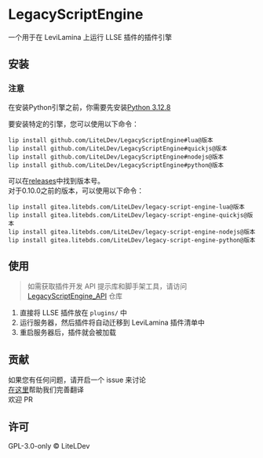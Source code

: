 # LegacyScriptEngine

一个用于在 LeviLamina 上运行 LLSE 插件的插件引擎

## 安装

### 注意

在安装Python引擎之前，你需要先安装[Python 3.12.8](https://www.python.org/downloads/release/python-3128/)

要安装特定的引擎，您可以使用以下命令：

```shell
lip install github.com/LiteLDev/LegacyScriptEngine#lua@版本
lip install github.com/LiteLDev/LegacyScriptEngine#quickjs@版本
lip install github.com/LiteLDev/LegacyScriptEngine#nodejs@版本
lip install github.com/LiteLDev/LegacyScriptEngine#python@版本
```

可以在[releases](https://github.com/LiteLDev/LegacyScriptEngine/releases)中找到版本号。  
对于0.10.0之前的版本，可以使用以下命令：

```shell
lip install gitea.litebds.com/LiteLDev/legacy-script-engine-lua@版本
lip install gitea.litebds.com/LiteLDev/legacy-script-engine-quickjs@版本
lip install gitea.litebds.com/LiteLDev/legacy-script-engine-nodejs@版本
lip install gitea.litebds.com/LiteLDev/legacy-script-engine-python@版本
```

## 使用

> 如需获取插件开发 API 提示库和脚手架工具，请访问 [LegacyScriptEngine_API](https://github.com/LiteLDev/LegacyScriptEngine_API) 仓库

1. 直接将 LLSE 插件放在 `plugins/` 中
2. 运行服务器，然后插件将自动迁移到 LeviLamina 插件清单中
3. 重启服务器后，插件就会被加载

## 贡献

如果您有任何问题，请开启一个 issue 来讨论  
[在这里](https://crowdin.com/project/legacyscriptengine)帮助我们完善翻译  
欢迎 PR

## 许可

GPL-3.0-only © LiteLDev
